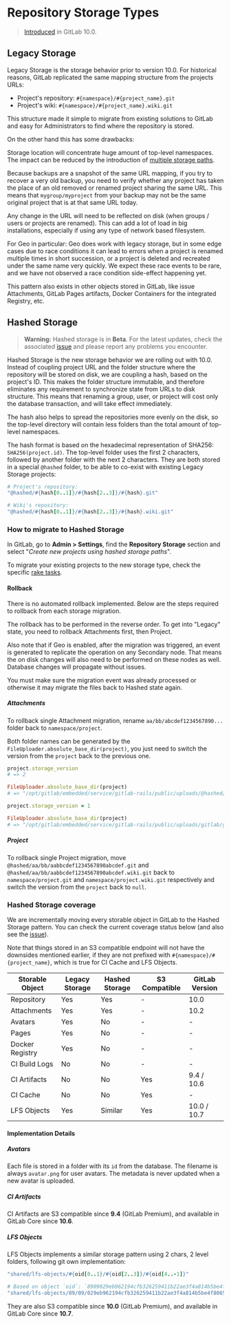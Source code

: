 # Repository Storage Types

> [Introduced][ce-28283] in GitLab 10.0.

## Legacy Storage

Legacy Storage is the storage behavior prior to version 10.0. For historical
reasons, GitLab replicated the same mapping structure from the projects URLs:

* Project's repository: `#{namespace}/#{project_name}.git`
* Project's wiki: `#{namespace}/#{project_name}.wiki.git`

This structure made it simple to migrate from existing solutions to GitLab and
easy for Administrators to find where the repository is stored.

On the other hand this has some drawbacks:

Storage location will concentrate huge amount of top-level namespaces. The
impact can be reduced by the introduction of [multiple storage
paths][storage-paths].

Because backups are a snapshot of the same URL mapping, if you try to recover a
very old backup, you need to verify whether any project has taken the place of
an old removed or renamed project sharing the same URL. This means that
`mygroup/myproject` from your backup may not be the same original project that
is at that same URL today.

Any change in the URL will need to be reflected on disk (when groups / users or
projects are renamed). This can add a lot of load in big installations,
especially if using any type of network based filesystem.

For Geo in particular: Geo does work with legacy storage, but in some
edge cases due to race conditions it can lead to errors when a project is
renamed multiple times in short succession, or a project is deleted and
recreated under the same name very quickly. We expect these race events to be
rare, and we have not observed a race condition side-effect happening yet.

This pattern also exists in other objects stored in GitLab, like issue
Attachments, GitLab Pages artifacts, Docker Containers for the integrated
Registry, etc.

## Hashed Storage

> **Warning:** Hashed storage is in **Beta**. For the latest updates, check the
> associated [issue](https://gitlab.com/gitlab-com/infrastructure/issues/2821)
> and please report any problems you encounter.

Hashed Storage is the new storage behavior we are rolling out with 10.0. Instead
of coupling project URL and the folder structure where the repository will be
stored on disk, we are coupling a hash, based on the project's ID. This makes
the folder structure immutable, and therefore eliminates any requirement to
synchronize state from URLs to disk structure. This means that renaming a group,
user, or project will cost only the database transaction, and will take effect
immediately.

The hash also helps to spread the repositories more evenly on the disk, so the
top-level directory will contain less folders than the total amount of top-level
namespaces.

The hash format is based on the hexadecimal representation of SHA256:
`SHA256(project.id)`. The top-level folder uses the first 2 characters, followed
by another folder with the next 2 characters. They are both stored in a special
`@hashed` folder, to be able to co-exist with existing Legacy Storage projects:

```ruby
# Project's repository:
"@hashed/#{hash[0..1]}/#{hash[2..3]}/#{hash}.git"

# Wiki's repository:
"@hashed/#{hash[0..1]}/#{hash[2..3]}/#{hash}.wiki.git"
```

### How to migrate to Hashed Storage

In GitLab, go to **Admin > Settings**, find the **Repository Storage** section
and select "_Create new projects using hashed storage paths_".

To migrate your existing projects to the new storage type, check the specific
[rake tasks].

[ce-28283]: https://gitlab.com/gitlab-org/gitlab-ce/issues/28283
[rake tasks]: raketasks/storage.md#migrate-existing-projects-to-hashed-storage
[storage-paths]: repository_storage_types.md

#### Rollback

There is no automated rollback implemented. Below are the steps required to rollback
from each storage migration.

The rollback has to be performed in the reverse order. To get into "Legacy" state,
you need to rollback Attachments first, then Project.

Also note that if Geo is enabled, after the migration was triggered, an event is generated
to replicate the operation on any Secondary node. That means the on disk changes will also
need to be performed on these nodes as well. Database changes will propagate without issues.

You must make sure the migration event was already processed or otherwise it may migrate
the files back to Hashed state again.

##### Attachments

To rollback single Attachment migration, rename `aa/bb/abcdef1234567890...` folder back to `namespace/project`.

Both folder names can be generated by the `FileUploader.absolute_base_dir(project)`, you
just need to switch the version from the `project` back to the previous one.

```ruby
project.storage_version
# => 2

FileUploader.absolute_base_dir(project)
# => "/opt/gitlab/embedded/service/gitlab-rails/public/uploads/@hashed/d4/73/d4735e3a265e16eee03f59718b9b5d03019c07d8b6c51f90da3a666eec13ab35"

project.storage_version = 1

FileUploader.absolute_base_dir(project)
# => "/opt/gitlab/embedded/service/gitlab-rails/public/uploads/gitlab/gitlab-shell-renamed"
```

##### Project

To rollback single Project migration, move `@hashed/aa/bb/aabbcdef1234567890abcdef.git` and `@hashed/aa/bb/aabbcdef1234567890abcdef.wiki.git`
back to `namespace/project.git` and `namespace/project.wiki.git` respectively and switch the version from the `project` back to `null`.

### Hashed Storage coverage

We are incrementally moving every storable object in GitLab to the Hashed
Storage pattern. You can check the current coverage status below (and also see
the [issue](https://gitlab.com/gitlab-com/infrastructure/issues/2821)).

Note that things stored in an S3 compatible endpoint will not have the downsides
mentioned earlier, if they are not prefixed with `#{namespace}/#{project_name}`,
which is true for CI Cache and LFS Objects.

| Storable Object | Legacy Storage | Hashed Storage | S3 Compatible | GitLab Version |
| --------------- | -------------- | -------------- | ------------- | -------------- |
| Repository      | Yes            | Yes            | -             | 10.0           |
| Attachments     | Yes            | Yes            | -             | 10.2           |
| Avatars         | Yes            | No             | -             | -              |
| Pages           | Yes            | No             | -             | -              |
| Docker Registry | Yes            | No             | -             | -              |
| CI Build Logs   | No             | No             | -             | -              |
| CI Artifacts    | No             | No             | Yes           | 9.4 / 10.6     |
| CI Cache        | No             | No             | Yes           | -              |
| LFS Objects     | Yes            | Similar        | Yes           | 10.0 / 10.7    |

#### Implementation Details

##### Avatars

Each file is stored in a folder with its `id` from the database. The filename is always `avatar.png` for user avatars.
The metadata is never updated when a new avatar is uploaded.

##### CI Artifacts

CI Artifacts are S3 compatible since **9.4** (GitLab Premium), and available in GitLab Core since **10.6**.

##### LFS Objects

LFS Objects implements a similar storage pattern using 2 chars, 2 level folders, following git own implementation:

```ruby
"shared/lfs-objects/#{oid[0..1}/#{oid[2..3]}/#{oid[4..-1]}"

# Based on object `oid`: `8909029eb962194cfb326259411b22ae3f4a814b5be4f80651735aeef9f3229c`, path will be:
"shared/lfs-objects/89/09/029eb962194cfb326259411b22ae3f4a814b5be4f80651735aeef9f3229c"
```

They are also S3 compatible since **10.0** (GitLab Premium), and available in GitLab Core since **10.7**.
